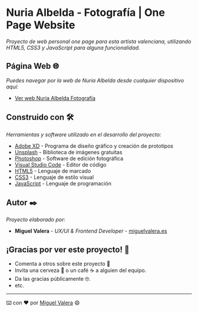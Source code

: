 # Nuria Albelda - Fotografía | One Page Website

_Proyecto de web personal one page para esta artista valenciana, utilizando HTML5, CSS3 y JavaScript para alguna funcionalidad._


## Página Web 🌐

_Puedes navegar por la web de Nuria Albelda desde cualquier dispositivo aquí:_

* [Ver web Nuria Albelda Fotografía](https://migvalera.github.io/nuriaalbeldafoto/index.html)


## Construido con 🛠️ 

_Herramientas y software utilizado en el desarrollo del proyecto:_

* [Adobe XD](https://www.adobe.com/es/products/xd.html) - Programa de diseño gráfico y creación de prototipos
* [Unsplash](https://unsplash.com/) - Biblioteca de imágenes gratuitas
* [Photoshop](https://www.adobe.com/es/products/photoshop.html) - Software de edición fotográfica
* [Visual Studio Code](https://code.visualstudio.com/) - Editor de código
* [HTML5](https://developer.mozilla.org/es/docs/HTML/HTML5) - Lenguaje de marcado
* [CSS3](https://developer.mozilla.org/es/docs/Web/CSS) - Lenguaje de estilo visual
* [JavaScript](https://developer.mozilla.org/es/docs/Web/JavaScript) - Lenguaje de programación


## Autor ✒️ 

_Proyecto elaborado por:_

* **Miguel Valera** - *UX/UI & Frontend Developer* - [miguelvalera.es](https://miguelvalera.es)


## ¡Gracias por ver este proyecto! 🎁 

* Comenta a otros sobre este proyecto 📢
* Invita una cerveza 🍺 o un café ☕ a alguien del equipo. 
* Da las gracias públicamente 🤓.
* etc.


---
⌨️ con ❤️ por [Miguel Valera](https://github.com/migvalera) 😄
